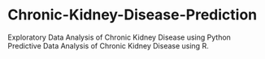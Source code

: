 # Chronic-Kidney-Disease-Prediction
Exploratory Data Analysis of Chronic Kidney Disease using Python
Predictive Data Analysis of Chronic Kidney Disease using R.
